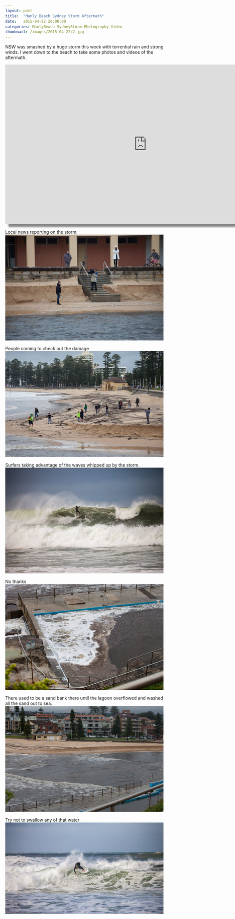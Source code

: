 ```yaml
---
layout: post
title:  "Manly Beach Sydney Storm Aftermath"
date:   2015-04-22 20:00:00
categories: ManlyBeach SydneyStorm Photography Video
thumbnail: /images/2015-04-22/2.jpg
---
```


NSW was smashed by a huge storm this week with torrential rain and strong winds. I went down to the beach to take some photos and videos of the aftermath.
<div>
<iframe style="box-shadow: 10px 10px 5px #888888;" width="900" height="506" src="https://www.youtube.com/embed/DJya8p988J8?wmode=opaque" frameborder="0" allowfullscreen="allowfullscreen">Manly Beach&nbsp;</iframe>
</div>
<!--more-->

Local news reporting on the storm.
![](/images/2015-04-22/1.jpg)

People coming to check out the damage
![](/images/2015-04-22/2.jpg)

Surfers taking advantage of the waves whipped up by the storm.
![](/images/2015-04-22/3.jpg)

No thanks
![](/images/2015-04-22/4.jpg)

There used to be a sand bank there until the lagoon overflowed and washed all the sand out to sea.
![](/images/2015-04-22/5.jpg)

Try not to swallow any of that water
![](/images/2015-04-22/6.jpg)